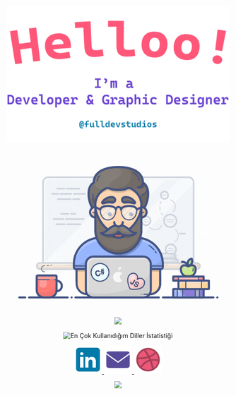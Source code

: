 <div align="center">

  <img alt="Hi, I'm Ebubekir. I'm developing open source!" src="./assets/gh-readme-header.png" />

  <img alt="GIF Video" src="./assets/tenor.gif" />

  <a href="https://github.com/DenverCoder1/readme-typing-svg"><img src="https://readme-typing-svg.herokuapp.com?lines=Technologies+and+Tools;&center=true&width=500&height=55"></a>

  <p>
    <img src="https://github-readme-stats.vercel.app/api/top-langs/?username=ebu13&layout=compact&langs_count=10" alt="En Çok Kullanıdığım Diller İstatistiği" />
  </p>
  <p>
      <a href="https://www.linkedin.com/in/ebubekir-nazli-13esn/">
          <img src="assets/linkedin_icon.svg" alt="LinkedIn Icon" width="64" height="64">
      </a>
      <a href="mailto:fulldevstudios@gmail.com">
          <img src="assets/email_icon.svg" alt="Email Icon" width="64" height="64">
      </a>
      <a href="https://dribbble.com/devebu">
          <img src="assets/dribbble_icon.svg" alt="Dribbble Icon" width="64" height="64">
      </a>
  </p>
  <p>
  <img src="https://raw.githubusercontent.com/Trilokia/Trilokia/379277808c61ef204768a61bbc5d25bc7798ccf1/bottom_header.svg">
  </p>
</div>

